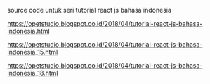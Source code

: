 source code untuk seri tutorial react js bahasa indonesia

https://opetstudio.blogspot.co.id/2018/04/tutorial-react-js-bahasa-indonesia.html

https://opetstudio.blogspot.co.id/2018/04/tutorial-react-js-bahasa-indonesia_15.html

https://opetstudio.blogspot.co.id/2018/04/tutorial-react-js-bahasa-indonesia_18.html

